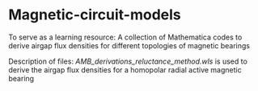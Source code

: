 # Magnetic-circuit-models
To serve as a learning resource: A collection of Mathematica codes to derive airgap flux densities for different topologies of magnetic bearings

Description of files:
_AMB_derivations_reluctance_method.wls_ is used to derive the airgap flux densities for a homopolar radial active magnetic bearing

